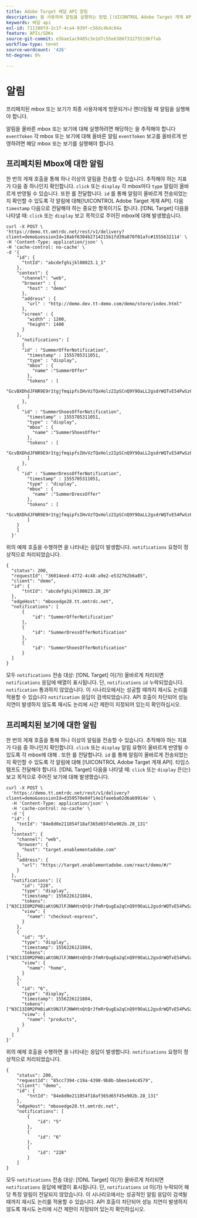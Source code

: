 ```yaml
---
title: Adobe Target 배달 API 알림
description: 을 사용하여 알림을 실행하는 방법 [!UICONTROL Adobe Target 게재 API]?
keywords: 배달 api
exl-id: 711388fd-2c1f-4ca4-939f-c56dc4bdc04a
feature: APIs/SDKs
source-git-commit: e5bae1ac9485c3e1d7c55e6386f332755196ffab
workflow-type: tm+mt
source-wordcount: '426'
ht-degree: 0%

---
```


# 알림

프리페치된 mbox 또는 보기가 최종 사용자에게 방문되거나 렌더링될 때 알림을 실행해야 합니다.

알림을 올바른 mbox 또는 보기에 대해 실행하려면 해당하는 을 추적해야 합니다 `eventToken` 각 mbox 또는 보기에 대해 올바른 알림 `eventToken` 보고를 올바르게 반영하려면 해당 mbox 또는 보기를 실행해야 합니다.

## 프리페치된 Mbox에 대한 알림

한 번의 게재 호출을 통해 하나 이상의 알림을 전송할 수 있습니다. 추적해야 하는 지표가 다음 중 하나인지 확인합니다. `click` 또는 `display` 각 mbox마다 `type` 알림이 올바르게 반영될 수 있습니다. 또한 를 전달합니다. `id` 를 통해 알림이 올바르게 전송되었는지 확인할 수 있도록 각 알림에 대해[!UICONTROL  Adobe Target 게재 API]. 다음 `timestamp` 다음으로 전달해야 하는 중요한 항목이기도 합니다. [!DNL Target] 다음을 나타낼 때: `click` 또는 `display` 보고 목적으로 주어진 mbox에 대해 발생했습니다.

```
curl -X POST \
'https://demo.tt.omtrdc.net/rest/v1/delivery?client=demo&sessionId=10abf6304b2714215b1fd39a870f01afc#1555632114' \
-H 'Content-Type: application/json' \
-H 'cache-control: no-cache' \
-d '{
    "id": {
      "tntId": "abcdefghijkl00023.1_1"
    },
    "context": {
      "channel": "web",
      "browser" : {
        "host" : "demo"
      },
      "address" : {
        "url" : "http://demo.dev.tt-demo.com/demo/store/index.html"
      },
      "screen" : {
        "width" : 1200,
        "height": 1400
      }
    },
      "notifications": [
      {
      "id" : "SummerOfferNotification",
        "timestamp" : 1555705311051,
        "type" : "display",
        "mbox" : {
          "name" :"SummerOffer"   
        },
        "tokens" : [
          "GcvBXDhdJFNR9E9r1tgjfmqipfsIHvVzTQxHolz2IpSCnQ9Y9OaLL2gsdrWQTvE54PwSz67rmXWmSnkXpSSS2Q"
        ]
      },
    {
      "id" : "SummerShoesOfferNotification",
        "timestamp" : 1555705311051,
        "type" : "display",
        "mbox" : {
          "name" :"SummerShoesOffer"   
        },
        "tokens" : [
          "GcvBXDhdJFNR9E9r1tgjfmqipfsIHvVzTQxHolz2IpSCnQ9Y9OaLL2gsdrWQTvE54PwSz67rmXWmSnkXpSSS2Q"
        ]
      },
    {
      "id" : "SummerDressOfferNotification",
        "timestamp" : 1555705311051,
        "type" : "display",
        "mbox" : {
          "name" :"SummerDressOffer"   
        },
        "tokens" : [
          "GcvBXDhdJFNR9E9r1tgjfmqipfsIHvVzTQxHolz2IpSCnQ9Y9OaLL2gsdrWQTvE54PwSz67rmXWmSnkXpSSS2Q"
        ]
    } 
    ]
  }'
```

위의 예제 호출을 수행하면 을 나타내는 응답이 발생합니다. `notifications` 요청이 정상적으로 처리되었습니다.

```
{
  "status": 200,
  "requestId": "36014eed-4772-4c48-a9e2-e532762b6a85",
  "client": "demo",
  "id": {
      "tntId": "abcdefghijkl00023.28_20"
  },
  "edgeHost": "mboxedge28.tt.omtrdc.net",
  "notifications": [
      {
          "id": "SummerOfferNotification"
      },
      {
          "id": "SummerDressOfferNotification"
      },
      {
          "id": "SummerShoesOfferNotification"
      }
  ]
}
```

모두 `notifications` 전송 대상: [!DNL Target] 이(가) 올바르게 처리되면 `notifications` 응답에 배열이 표시됩니다. 단, `notifications` `id` 누락되었습니다. `notification` 통과하지 않았습니다. 이 시나리오에서는 성공할 때까지 재시도 논리를 적용할 수 있습니다 `notification` 응답이 검색되었습니다. API 호출이 차단되어 성능 지연이 발생하지 않도록 재시도 논리에 시간 제한이 지정되어 있는지 확인하십시오.

## 프리페치된 보기에 대한 알림

한 번의 게재 호출을 통해 하나 이상의 알림을 전송할 수 있습니다. 추적해야 하는 지표가 다음 중 하나인지 확인합니다. `click` 또는 `display` 알림 유형이 올바르게 반영될 수 있도록 각 mbox에 대해 . 또한 를 전달합니다. `id` 를 통해 알림이 올바르게 전송되었는지 확인할 수 있도록 각 알림에 대해 [!UICONTROL Adobe Target 게재 API]. 타임스탬프도 전달해야 합니다. [!DNL Target] 다음을 나타낼 때: `click` 또는 `display` 은(는) 보고 목적으로 주어진 보기에 대해 발생했습니다.

```
curl -X POST \
  'https://demo.tt.omtrdc.net/rest/v1/delivery?client=demo&sessionId=d359570e04f14e1faeeba02d6ab9914e' \
  -H 'Content-Type: application/json' \
  -H 'cache-control: no-cache' \
  -d '{
  "id": {
    "tntId": "84e8d0e211054f18af365d65f45e902b.28_131"
  },
  "context": {
    "channel": "web",
    "browser": {
      "host": "target.enablementadobe.com"
    },
    "address": {
      "url": "https://target.enablementadobe.com/react/demo/#/"
    }
  },
  "notifications": [{
      "id": "228",
      "type": "display",
      "timestamp": 1556226121884,
      "tokens": ["N3C13I0M2PH8iaKtONJlFJNWHtnQtQrJfmRrQugEa2qCnQ9Y9OaLL2gsdrWQTvE54PwSz67rmXWmSnkXpSSS2Q=="],
      "view": {
        "name": "checkout-express",
      }
    },
    {
      "id": "5",
      "type": "display",
      "timestamp": 1556226121884,
      "tokens": ["N3C13I0M2PH8iaKtONJlFJNWHtnQtQrJfmRrQugEa2qCnQ9Y9OaLL2gsdrWQTvE54PwSz67rmXWmSnkXpSSS2Q=="],
      "view": {
        "name": "home",
      }
    },
    {
      "id": "6",
      "type": "display",
      "timestamp": 1556226121884,
      "tokens": ["N3C13I0M2PH8iaKtONJlFJNWHtnQtQrJfmRrQugEa2qCnQ9Y9OaLL2gsdrWQTvE54PwSz67rmXWmSnkXpSSS2Q=="],
      "view": {
        "name": "products",
      }
    }
  ]
}'
```

위의 예제 호출을 수행하면 을 나타내는 응답이 발생합니다. `notifications` 요청이 정상적으로 처리되었습니다.

```
{
    "status": 200,
    "requestId": "85cc7394-c19a-4398-9b8b-bbee1e4c4579",
    "client": "demo",
    "id": {
        "tntId": "84e8d0e211054f18af365d65f45e902b.28_131"
    },
    "edgeHost": "mboxedge28.tt.omtrdc.net",
    "notifications": [
        {
            "id": "5"
        },
        {
            "id": "6"
        },
        {
            "id": "228"
        }
    ]
}
```

모두 `notifications` 전송 대상:  [!DNL Target] 이(가) 올바르게 처리되면 `notifications` 응답에 배열이 표시됩니다. 단, `notifications` `id` 이(가) 누락되어 해당 특정 알림이 전달되지 않았습니다. 이 시나리오에서는 성공적인 알림 응답이 검색될 때까지 재시도 논리를 적용할 수 있습니다. API 호출이 차단되어 성능 지연이 발생하지 않도록 재시도 논리에 시간 제한이 지정되어 있는지 확인하십시오.

